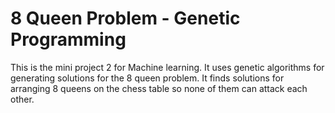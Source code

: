 # 8 Queen Problem - Genetic Programming

This is the mini project 2 for Machine learning. It uses genetic algorithms for generating solutions for the 8 queen problem. It finds solutions for arranging 8 queens on the chess table so none of them can attack each other.